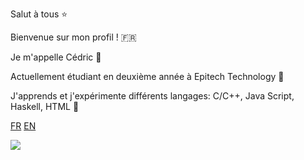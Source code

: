 Salut à tous ⭐

Bienvenue sur mon profil ! 🇫🇷

Je m'appelle Cédric 🦊

Actuellement étudiant en deuxième année à Epitech Technology 🚀

J'apprends et j'expérimente différents langages: C/C++, Java Script, Haskell, HTML   🌱


[FR](README_fr.md)   [EN](README.md)

![](https://raw.githubusercontent.com/cedric-roulof/cedric-roulof/master/profile-summary-card-output/city_lights/0-profile-details.svg)
